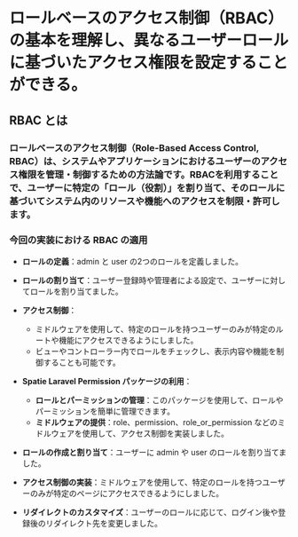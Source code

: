 # ロールベースのアクセス制御（RBAC）の基本を理解し、異なるユーザーロールに基づいたアクセス権限を設定することができる。

## RBAC とは

### ロールベースのアクセス制御（Role-Based Access Control, RBAC）は、システムやアプリケーションにおけるユーザーのアクセス権限を管理・制御するための方法論です。RBACを利用することで、ユーザーに特定の「ロール（役割）」を割り当て、そのロールに基づいてシステム内のリソースや機能へのアクセスを制限・許可します。

### 今回の実装における RBAC の適用

- **ロールの定義**：admin と user の2つのロールを定義しました。

- **ロールの割り当て**：ユーザー登録時や管理者による設定で、ユーザーに対してロールを割り当てました。

- **アクセス制御**：
  - ミドルウェアを使用して、特定のロールを持つユーザーのみが特定のルートや機能にアクセスできるようにしました。
  - ビューやコントローラー内でロールをチェックし、表示内容や機能を制御することも可能です。

- **Spatie Laravel Permission パッケージの利用**：
  - **ロールとパーミッションの管理**：このパッケージを使用して、ロールやパーミッションを簡単に管理できます。
  - **ミドルウェアの提供**：role、permission、role_or_permission などのミドルウェアを使用して、アクセス制御を実装しました。

- **ロールの作成と割り当て**：ユーザーに admin や user のロールを割り当てました。

- **アクセス制御の実装**：ミドルウェアを使用して、特定のロールを持つユーザーのみが特定のページにアクセスできるようにしました。

- **リダイレクトのカスタマイズ**：ユーザーのロールに応じて、ログイン後や登録後のリダイレクト先を変更しました。